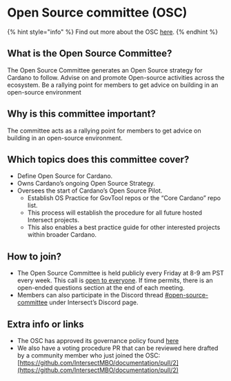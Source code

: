 # Open Source committee (OSC)

{% hint style="info" %}
Find out more about the OSC [here](https://intersect.gitbook.io/intersect-committee-spaces/v/intersect-open-source-committee).
{% endhint %}

## What is the Open Source Committee?

The Open Source Committee generates an Open Source strategy for Cardano to follow. Advise on and promote Open-source activities across the ecosystem.  Be a rallying point for members to get advice on building in an open-source environment

## Why is this committee important?

The committee acts as a rallying point for members to get advice on building in an open-source environment.&#x20;

## Which topics does this committee cover?

* Define Open Source for Cardano.
* Owns Cardano’s ongoing Open Source Strategy.
* Oversees the start of Cardano’s Open Source Pilot.
  * Establish OS Practice for GovTool repos or the “Core Cardano” repo list.
  * This process will establish the procedure for all future hosted Intersect projects.
  * This also enables a best practice guide for other interested projects within broader Cardano.

## How to join?

* The  Open Source Committee is held publicly every Friday at 8-9 am PST every week. This call is [open to everyone](https://meet.google.com/eeb-qjbx-agw). If time permits, there is an open-ended questions section at the end of each meeting.
* Members can also participate in the Discord thread [#open-source-committee](https://discord.gg/M2araNgv) under Intersect’s Discord page.

## Extra info or links

* The OSC has approved its governance policy found [here](https://intersect.gitbook.io/open-source-committee/policies/governance)
* We also have a voting procedure PR that can be reviewed here drafted by a community member who just joined the OSC:  [https://github.com/IntersectMBO/documentation/pull/2](https://github.com/IntersectMBO/documentation/pull/2)
